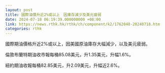 ```yaml
---
layout: post
title: 國際油價升近2%或以上　因庫存減少及美元疲弱
date: 2024-07-18 06:19:39.000000000 +08:00
link: https://news.rthk.hk/rthk/ch/component/k2/1762048-20240718.htm
categories: rthk
---
```


國際期油價格升近2%或以上，因美國原油庫存大幅減少，以及美元疲弱。

倫敦布蘭特期油收市報每桶85.08美元，升1.35美元，升幅1.6%。

紐約期油收報每桶82.85美元，升2.09美元，升幅近2.6%。

